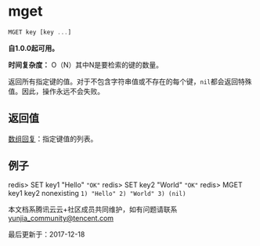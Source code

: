 # mget

```javascript
MGET key [key ...]
```

**自1.0.0起可用。**

**时间复杂度：** O（N）其中N是要检索的键的数量。

返回所有指定键的值。对于不包含字符串值或不存在的每个键，`nil`都会返回特殊值。因此，操作永远不会失败。

## 返回值

[数组回复](https://redis.io/topics/protocol#array-reply)：指定键值的列表。

## 例子

redis> SET key1 "Hello" `"OK"` redis> SET key2 "World" `"OK"` redis> MGET key1 key2 nonexisting `1) "Hello" 2) "World" 3) (nil)`

本文档系腾讯云云+社区成员共同维护，如有问题请联系 yunjia_community@tencent.com

最后更新于：2017-12-18